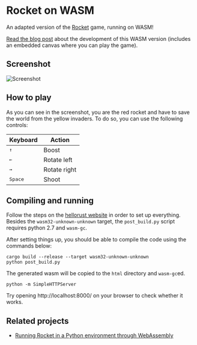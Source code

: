 Rocket on WASM
==============

An adapted version of the [Rocket](https://github.com/aochagavia/rocket) game, running on WASM!

[Read the blog post](https://aochagavia.github.io/blog/rocket---a-rust-game-running-on-wasm/)
about the development of this WASM version (includes an embedded canvas where you can play the game).

## Screenshot

![Screenshot](screenshots/gameplay1.png)

## How to play

As you can see in the screenshot, you are the red rocket and have to save the world from
the yellow invaders. To do so, you can use the following controls:

Keyboard                | Action
----------------------- | ------------
<kbd>&uparrow;</kbd>    | Boost
<kbd>&leftarrow;</kbd>  | Rotate left
<kbd>&rightarrow;</kbd> | Rotate right
<kbd>Space</kbd>        | Shoot

## Compiling and running

Follow the steps on the [hellorust website](https://www.hellorust.com/setup/wasm-target/)
in order to set up everything. Besides the `wasm32-unknown-unknown` target, the `post_build.py`
script requires python 2.7 and `wasm-gc`.

After setting things up, you should be able to compile the code using the commands below:

```
cargo build --release --target wasm32-unknown-unknown
python post_build.py
```

The generated wasm will be copied to the `html` directory and `wasm-gc`ed.

```
python -m SimpleHTTPServer
```

Try opening http://localhost:8000/ on your browser to check whether it works.

## Related projects

* [Running Rocket in a Python environment through WebAssembly](https://almarklein.org/python_and_webassembly.html)

